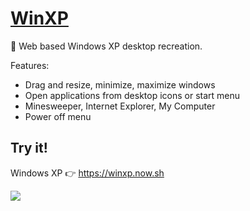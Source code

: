 # [WinXP](https://winxp.now.sh)

🏁 Web based Windows XP desktop recreation.

Features:

- Drag and resize, minimize, maximize windows
- Open applications from desktop icons or start menu
- Minesweeper, Internet Explorer, My Computer
- Power off menu

## Try it!

Windows XP 👉 https://winxp.now.sh

![](demo/demo.gif)
